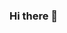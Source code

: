 ### Hi there 👋

<!--
**morteza/morteza** is a ✨ _special_ ✨ repository because its `README.md` (this file) appears on your GitHub profile.

Here are some ideas to get you started:

- 🔭 I’m currently working on ...
- 🌱 I’m currently learning ...
- 👯 I’m looking to collaborate on ...
- 🤔 I’m looking for help with ...
- 💬 Ask me about ...
- 📫 How to reach me: ...
- 😄 Pronouns: ...
- ⚡ Fun fact: ...


# [Your Name]

Hi there! I'm Morteza (he/him), a Postdoctoral Researcher at the University of Luxembourg. I specialize in Computational Neuroscience and Software Engineering, and enjoy working on projects that have an impact on Human/AI alignement.

## 🎓 Education

- **PhD in Behavioral and Cognitive Sciences**, [University], 2023
  - Thesis: [Title of Your Thesis]

- **MSc in Cognitive Psychology**, [University], 2017
  - Thesis: [Title of Your Thesis]

- **BSc in Computer Engineering**, Tehran Polytechnic, 2008

## 🔬 Research Interests

- [Research Interest 1]
- [Research Interest 2]
- [Research Interest 3]

## 💼 Projects

### [Project Name](Project Link)
- [Short Description of the Project]
- [Technologies/Methods Used]

### [Project Name](Project Link)
- [Short Description of the Project]
- [Technologies/Methods Used]

_You can find more of my projects in my GitHub repositories._

## 📚 Publications

1. [Full Citation for Publication 1](Publication Link)
2. [Full Citation for Publication 2](Publication Link)
3. [Full Citation for Publication 3](Publication Link)

_A complete list of my publications can be found [here](Link to Google Scholar Profile, ResearchGate, or other citation platform)._

## 💻 Skills

- **Programming Languages:** [Languages, e.g., Python, R, C++]
- **Tools and Libraries:** [Tools, e.g., TensorFlow, PyTorch, Scikit-learn]
- **Data Analysis & Visualization:** [Tools, e.g., Pandas, NumPy, Matplotlib, Seaborn]
- **Version Control:** Git, GitHub
- **Other Skills:** [Any other relevant skills, e.g., machine learning, statistical analysis, experimental design]

## 📬 Get in Touch

- [LinkedIn](Your LinkedIn Profile URL)
- [Twitter](Your Twitter Profile URL)
- [Email](Your Email Address)

_If you'd like to collaborate on a project or have any questions, feel free to reach out!_

-->
